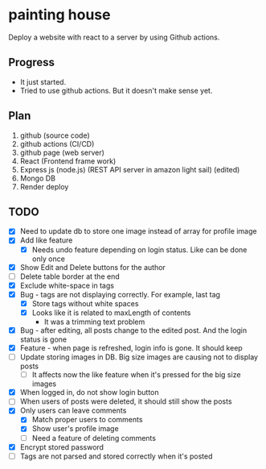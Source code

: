 # painting house
Deploy a website with react to a server by using Github actions.

## Progress
- It just started.
- Tried to use github actions. But it doesn't make sense yet.

## Plan
1. github (source code)
2. github actions (CI/CD)
3. github page (web server)
4. React (Frontend frame work)
5. Express js (node.js) (REST API server in amazon light sail) (edited)
6. Mongo DB
7. Render deploy

## TODO
- [x] Need to update db to store one image instead of array for profile image
- [x] Add like feature
  - [x] Needs undo feature depending on login status. Like can be done only once
- [x] Show Edit and Delete buttons for the author
- [ ] Delete table border at the end
- [x] Exclude white-space in tags
- [x] Bug - tags are not displaying correctly. For example, last tag
  - [x] Store tags without white spaces
  - [x] Looks like it is related to maxLength of contents
    - It was a trimming text problem
- [x] Bug - after editing, all posts change to the edited post. And the login status is gone
- [x] Feature - when page is refreshed, login info is gone. It should keep
- [ ] Update storing images in DB. Big size images are causing not to display posts
  - [ ] It affects now the like feature when it's pressed for the big size images
- [x] When logged in, do not show login button
- [ ] When users of posts were deleted, it should still show the posts
- [x] Only users can leave comments
  - [x] Match proper users to comments
  - [x] Show user's profile image
  - [ ] Need a feature of deleting comments
- [x] Encrypt stored password
- [ ] Tags are not parsed and stored correctly when it's posted